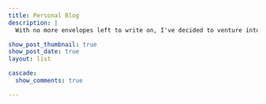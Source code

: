 ```yaml
---
title: Personal Blog
description: |
  With no more envelopes left to write on, I've decided to venture into the realm of blogging - a trend embraced by the cool kids.

show_post_thumbnail: true
show_post_date: true
layout: list

cascade: 
  show_comments: true

---
```

